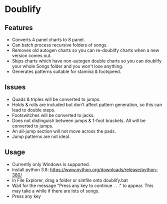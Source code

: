 Doublify
========
## Features
- Converts 4 panel charts to 8 panel.
- Can batch process recursive folders of songs.
- Removes old autogen charts so you can re-doublify charts when a new version comes out.
- Skips charts which have non-autogen double charts so you can doublify your whole Songs folder and you won't lose anything.
- Generates patterns suitable for stamina & footspeed.

## Issues
- Quads & triples will be converted to jumps.
- Holds & rolls are included but don't affect pattern generation, so this can lead to double steps.
- Footswitches will be converted to jacks.
- Does not distinguish between jumps & 1-foot brackets. All will be converted to jumps.
- An all-jump section will not move across the pads.
- Jump patterns are not ideal.

## Usage
- Currently only Windows is supported.
- Install python 3.8: https://www.python.org/downloads/release/python-380/
- In File Explorer, drag a folder or simfile onto doublify.bat
- Wait for the message "Press any key to continue . . ." to appear. This may take a while if there are lots of songs.
- Press any key
